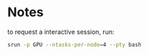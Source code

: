# Notes

to request a interactive session, run:

```sh
srun -p GPU --ntasks-per-node=4 --pty bash
```
